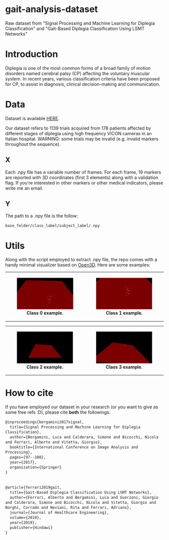 # gait-analysis-dataset
Raw dataset from "Signal Processing and Machine Learning for Diplegia Classification" and "Gait-Based Diplegia Classification Using LSMT Networks"

# Introduction
Diplegia is one of the most common forms of a broad family of motion
disorders named cerebral palsy (CP) affecting the voluntary
muscular system. In recent years, various
classification criteria have been proposed for CP, to assist in diagnosis, clinical decision-making and communication. 

# Data
Dataset is available [HERE](https://drive.google.com/open?id=1ErKsk-7y6Z7ixHLEgBLAQ_9RdeoQwfWt).

Our dataset refers to 1139 trials acquired from 178 patients affected by different stages of diplegia using high frequency VICON
cameras in an Italian hospital.
WARNING: some trials may be invalid (e.g. invalid markers throughout the sequence).
## X
Each .npy file has a variable number of frames. 
For each frame, 19 markers are reported with 3D coordinates (first 3 elements) along with a validation flag.
If you're interested in other markers or other medical indicators, please write me an email.
## Y
The path to a .npy file is the follow:
```
base_folder/class_label/subject_label/.npy 
```
# Utils
Along with the script employed to extract .npy file, the repo comes with a handy minimal visualizer based on [Open3D](http://www.open3d.org/).
Here are some examples:

<table style="width:100%">
    <tr>
        <th>
            <p align="center">
            <img src="./img/5_3.gif" alt="Example" width="75%" height="75%">
            <br>Class 0 example.
            </p>
        </th>
        <th>
            <p align="center">
            <img src="./img/34_1.gif" alt="Example" width="75%" height="75%">
            <br>Class 1 example.
            </p>
        </th>
     </tr>
 </table>

<table style="width:100%">
    <tr>
        <th>
            <p align="center">
            <img src="./img/70_3.gif" alt="Example" width="75%" height="75%">
            <br>Class 2 example.
            </p>
        </th>
        <th>
            <p align="center">
            <img src="./img/114_1.gif" alt="Example" width="75%" height="75%">
            <br>Class 3 example.
            </p>
        </th>
     </tr>
 </table>

# How to cite
If you have employed our dataset in your research (or you want to give as some free refs :D),
please cite **both** the followings:
```
@inproceedings{bergamini2017signal,
  title={Signal Processing and Machine Learning for Diplegia Classification},
  author={Bergamini, Luca and Calderara, Simone and Bicocchi, Nicola and Ferrari, Alberto and Vitetta, Giorgio},
  booktitle={International Conference on Image Analysis and Processing},
  pages={97--108},
  year={2017},
  organization={Springer}
}


@article{ferrari2019gait,
  title={Gait-Based Diplegia Classification Using LSMT Networks},
  author={Ferrari, Alberto and Bergamini, Luca and Guerzoni, Giorgio and Calderara, Simone and Bicocchi, Nicola and Vitetta, Giorgio and Borghi, Corrado and Neviani, Rita and Ferrari, Adriano},
  journal={Journal of Healthcare Engineering},
  volume={2019},
  year={2019},
  publisher={Hindawi}
}

```
